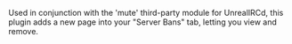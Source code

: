 Used in conjunction with the 'mute' third-party module for UnrealIRCd, this plugin adds a new page into your "Server Bans" tab, letting you view and remove.
